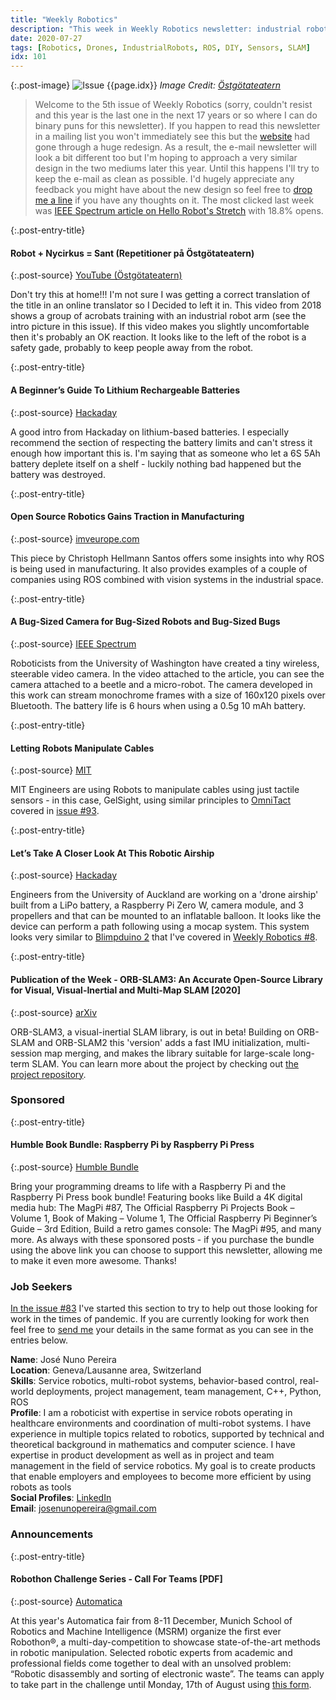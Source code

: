 ```yaml
---
title: "Weekly Robotics"
description: "This week in Weekly Robotics newsletter: industrial robot acrobatics, a guide to lithium batteries, open source robotics in manufacturing, a robotic airship, ORB-SLAM3 and more"
date: 2020-07-27
tags: [Robotics, Drones, IndustrialRobots, ROS, DIY, Sensors, SLAM]
idx: 101
---
```


{:.post-image}
![Issue {{page.idx}}](/img/headers/{{page.idx}}.jpg "Issue {{page.idx}}")
*Image Credit: [Östgötateatern](https://www.ostgotateatern.se/)*

> Welcome to the 5th issue of Weekly Robotics (sorry, couldn't resist and this year is the last one in the next 17 years or so where I can do binary puns for this newsletter). If you happen to read this newsletter in a mailing list you won't immediately see this but the [website](https://weeklyrobotics.com/) had gone through a huge redesign. As a result, the e-mail newsletter will look a bit different too but I'm hoping to approach a very similar design in the two mediums later this year. Until this happens I'll try to keep the e-mail as clean as possible. I'd hugely appreciate any feedback you might have about the new design so feel free to [drop me a line](mailto:mat@weeklyrobotics.com) if you have any thoughts on it. The most clicked last week was [IEEE Spectrum article on Hello Robot's Stretch](https://spectrum.ieee.org/automaton/robotics/home-robots/hello-robots-stretch-mobile-manipulator) with 18.8% opens.

{:.post-entry-title}
#### Robot + Nycirkus = Sant (Repetitioner på Östgötateatern)

{:.post-source}
[YouTube (Östgötateatern)](https://youtu.be/uiXsHQY3KR0)

Don't try this at home!!! I'm not sure I was getting a correct translation of the title in an online translator so I Decided to left it in. This video from 2018 shows a group of acrobats training with an industrial robot arm (see the intro picture in this issue). If this video makes you slightly uncomfortable then it's probably an OK reaction. It looks like to the left of the robot is a safety gade, probably to keep people away from the robot.

{:.post-entry-title}
#### A Beginner’s Guide To Lithium Rechargeable Batteries

{:.post-source}
[Hackaday](https://hackaday.com/2020/06/11/a-beginners-guide-to-lithium-rechargeable-batteries/)

A good intro from Hackaday on lithium-based batteries. I especially recommend the section of respecting the battery limits and can't stress it enough how important this is. I'm saying that as someone who let a 6S 5Ah battery deplete itself on a shelf - luckily nothing bad happened but the battery was destroyed.

{:.post-entry-title}
#### Open Source Robotics Gains Traction in Manufacturing

{:.post-source}
[imveurope.com](https://www.imveurope.com/analysis-opinion/open-source-robotics-gains-traction-manufacturing)

This piece by Christoph Hellmann Santos offers some insights into why ROS is being used in manufacturing. It also provides examples of a couple of companies using ROS combined with vision systems in the industrial space.

{:.post-entry-title}
#### A Bug-Sized Camera for Bug-Sized Robots and Bug-Sized Bugs

{:.post-source}
[IEEE Spectrum](https://spectrum.ieee.org/automaton/robotics/robotics-hardware/uw-micro-camera)

Roboticists from the University of Washington have created a tiny wireless, steerable video camera. In the video attached to the article, you can see the camera attached to a beetle and a micro-robot. The camera developed in this work can stream monochrome frames with a size of 160x120 pixels over Bluetooth. The battery life is 6 hours when using a 0.5g 10 mAh battery.

{:.post-entry-title}
#### Letting Robots Manipulate Cables

{:.post-source}
[MIT](http://news.mit.edu/2020/letting-robots-manipulate-cables-0713)

MIT Engineers are using Robots to manipulate cables using just tactile sensors - in this case, GelSight, using similar principles to [OmniTact](https://sites.google.com/berkeley.edu/omnitact/home) covered in [issue #93](https://weeklyrobotics.com/weekly-robotics-93).

{:.post-entry-title}
#### Let’s Take A Closer Look At This Robotic Airship

{:.post-source}
[Hackaday](https://hackaday.com/2020/07/22/lets-take-a-closer-look-at-this-robotic-airship/)

Engineers from the University of Auckland are working on a 'drone airship' built from a LiPo battery, a Raspberry Pi Zero W, camera module, and 3 propellers and that can be mounted to an inflatable balloon. It looks like the device can perform a path following using a mocap system. This system looks very similar to [Blimpduino 2](https://www.jjrobots.com/blimpduino-2/) that I've covered in [Weekly Robotics #8](https://weeklyrobotics.com/weekly-robotics-8).

{:.post-entry-title}
#### Publication of the Week - ORB-SLAM3: An Accurate Open-Source Library for Visual, Visual-Inertial and Multi-Map SLAM [2020]

{:.post-source}
[arXiv](https://arxiv.org/abs/2007.11898)

ORB-SLAM3, a visual-inertial SLAM library, is out in beta! Building on ORB-SLAM and ORB-SLAM2 this 'version' adds a fast IMU initialization, multi-session map merging, and makes the library suitable for large-scale long-term SLAM. You can learn more about the project by checking out [the project repository](https://github.com/UZ-SLAMLab/ORB_SLAM3).

### Sponsored

{:.post-entry-title}
#### Humble Book Bundle: Raspberry Pi by Raspberry Pi Press

{:.post-source}
[Humble Bundle](https://www.humblebundle.com/books/raspberry-pi-raspberry-pi-press-books?partner=weeklyrobotics)

Bring your programming dreams to life with a Raspberry Pi and the Raspberry Pi Press book bundle! Featuring books like Build a 4K digital media hub: The MagPi #87, The Official Raspberry Pi Projects Book – Volume 1, Book of Making – Volume 1, The Official Raspberry Pi Beginner’s Guide – 3rd Edition, Build a retro games console: The MagPi #95, and many more. As always with these sponsored posts - if you purchase the bundle using the above link you can choose to support this newsletter, allowing me to make it even more awesome. Thanks!

### Job Seekers

[In the issue #83](https://weeklyrobotics.com/weekly-robotics-83) I've started this section to try to help out those looking for work in the times of pandemic. If you are currently looking for work then feel free to [send me](mailto:mat@weeklyrobotics.com) your details in the same format as you can see in the entries below.

**Name**: José Nuno Pereira<br>
**Location**: Geneva/Lausanne area, Switzerland<br>
**Skills**: Service robotics, multi-robot systems, behavior-based control, real-world deployments, project management, team management, C++, Python, ROS<br>
**Profile**: I am a roboticist with expertise in service robots operating in healthcare environments and coordination of multi-robot systems. I have experience in multiple topics related to robotics, supported by technical and theoretical background in mathematics and computer science. I have expertise in product development as well as in project and team management in the field of service robotics. My goal is to create products that enable employers and employees to become more efficient by using robots as tools <br>
**Social Profiles**: [LinkedIn](https://www.linkedin.com/in/j-n-pereira/)<br>
**Email**: josenunopereira@gmail.com<br>

### Announcements

{:.post-entry-title}
#### Robothon Challenge Series - Call For Teams [PDF]

{:.post-source}
[Automatica](https://syncandshare.lrz.de/getlink/fi8vDwiBVJCB3BTZ8DtRbsL8/Robothon_Call_for_teams_23072020.pdf)

At this year's Automatica fair from 8-11 December, Munich School of Robotics and Machine Intelligence (MSRM) organize the first ever Robothon®, a multi-day-competition to showcase state-of-the-art methods in robotic manipulation. Selected robotic experts from academic and professional fields come together to deal with an unsolved problem: “Robotic disassembly and sorting of electronic waste”. The teams can apply to take part in the challenge until Monday, 17th of August using [this form](https://docs.google.com/forms/d/e/1FAIpQLSf4SE8OcWQ4TB4bUP7vud4KUG5uSDKkcZYDfElHd1rIRE7kTg/viewform).
